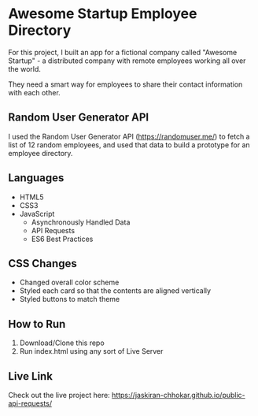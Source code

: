 # Awesome Startup Employee Directory 

For this project, I built an app for a fictional company called "Awesome Startup" - a distributed company with remote employees working all over the world. 

They need a smart way for employees to share their contact information with each other. 

## Random User Generator API 

I used the Random User Generator API (https://randomuser.me/) to fetch a list of 12 random employees, and used that data to build a prototype for an employee directory.

## Languages 

- HTML5
- CSS3
- JavaScript 
    - Asynchronously Handled Data
    - API Requests
    - ES6 Best Practices
    
 ## CSS Changes 
 - Changed overall color scheme 
 - Styled each card so that the contents are aligned vertically 
 - Styled buttons to match theme

## How to Run 

1. Download/Clone this repo 
2. Run index.html using any sort of Live Server 

## Live Link 

Check out the live project here: https://jaskiran-chhokar.github.io/public-api-requests/
